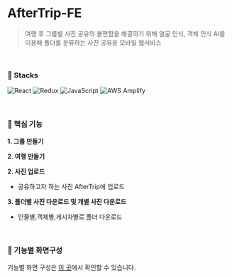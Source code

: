 # AfterTrip-FE
>여행 후 그룹별 사진 공유의 불편함을 해결하기 위해 얼굴 인식, 객체 인식 AI를 이용해 폴더를 분류하는 사진 공유용 모바일 웹서비스

<br />

### 📌 Stacks
<img alt="React" src="https://img.shields.io/badge/React-61DAFB.svg?&style=for-the-badge&logo=React&logoColor=black"/></a>
<img alt="Redux" src="https://img.shields.io/badge/Redux-764ABC.svg?&style=for-the-badge&logo=Redux&logoColor=white"/></a>
<img alt="JavaScript" src="https://img.shields.io/badge/JavaScript-F7DF1E.svg?&style=for-the-badge&logo=JavaScript&logoColor=black"/></a>
<img alt="AWS Amplify" src="https://img.shields.io/badge/AWS Amplify-FF9900.svg?&style=for-the-badge&logo=awsamplify&logoColor=white"/></a>

<br />

### 📌 핵심 기능

**1. 그룹 만들기** 

**2. 여행 만들기**

**2. 사진 업로드**  
- 공유하고자 하는 사진 AfterTrip에 업로드
  
**3. 폴더별 사진 다운로드 및 개별 사진 다운로드**
- 인물별,객체별,게시자별로 폴더 다운로드

<br />

### 📌 기능별 화면구성
기능별 화면 구성은 [이 곳](https://github.com/JeongHyoYeon)에서 확인할 수 있습니다.




